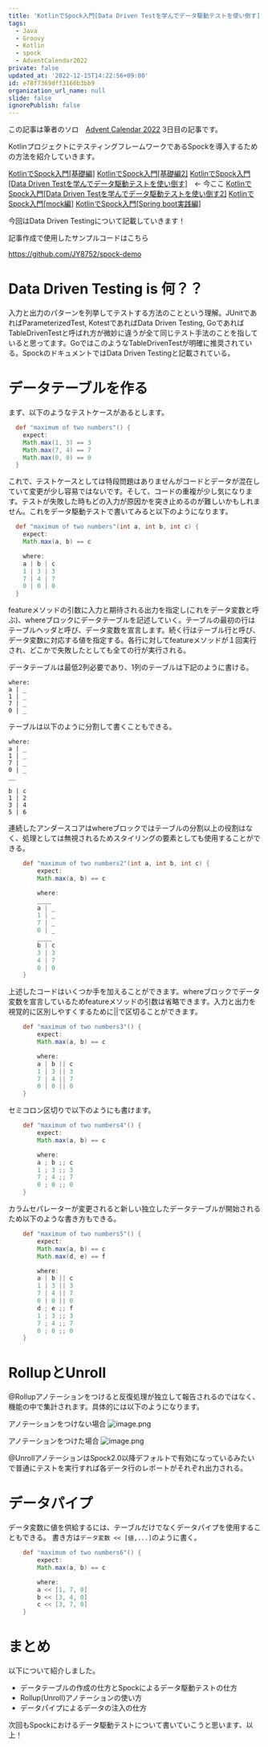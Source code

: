 ```yaml
---
title: 'KotlinでSpock入門[Data Driven Testを学んでデータ駆動テストを使い倒す]'
tags:
  - Java
  - Groovy
  - Kotlin
  - spock
  - AdventCalendar2022
private: false
updated_at: '2022-12-15T14:22:56+09:00'
id: e78f7369dff3166b3bb9
organization_url_name: null
slide: false
ignorePublish: false
---
```

この記事は筆者のソロ　[Advent Calendar 2022](https://qiita.com/advent-calendar/2022/panda) 3日目の記事です。

KotlinプロジェクトにテスティングフレームワークであるSpockを導入するための方法を紹介していきます。

[KotlinでSpock入門[基礎編]](https://qiita.com/JY8752/items/5106a268de00a0daa4db)
[KotlinでSpock入門[基礎編2]](https://qiita.com/JY8752/items/c4f7cb585bb91236b975)
[KotlinでSpock入門[Data Driven Testを学んでデータ駆動テストを使い倒す]](https://qiita.com/JY8752/items/e78f7369dff3166b3bb9)　<- 今ここ
[KotlinでSpock入門[Data Driven Testを学んでデータ駆動テストを使い倒す2]](https://qiita.com/JY8752/items/bc2b1b14fdab36be2570)
[KotlinでSpock入門[mock編]](https://qiita.com/JY8752/items/0bb87522f36a371421c1)
[KotlinでSpock入門[Spring boot実践編]](https://qiita.com/JY8752/items/99ef0c0376b7a2d65510)

今回はData Driven Testingについて記載していきます！

記事作成で使用したサンプルコードはこちら

https://github.com/JY8752/spock-demo

# Data Driven Testing is 何？？
入力と出力のパターンを列挙してテストする方法のことという理解。JUnitであればParameterizedTest, KotestであればData Driven Testing, GoであればTableDrivenTestと呼ばれ方が微妙に違うが全て同じテスト手法のことを指していると思ってます。GoではこのようなTableDrivenTestが明確に推奨されている。SpockのドキュメントではData Driven Testingと記載されている。

# データテーブルを作る
まず、以下のようなテストケースがあるとします。

```groovy:MathSpec.groovy
  def "maximum of two numbers"() {
    expect:
    Math.max(1, 3) == 3
    Math.max(7, 4) == 7
    Math.max(0, 0) == 0
  }
```

これで、テストケースとしては特段問題はありませんがコードとデータが混在していて変更が少し容易ではないです。そして、コードの重複が少し気になります。テストが失敗した時もどの入力が原因かを突き止めるのが難しいかもしれません。これをデータ駆動テストで書いてみると以下のようになります。

```groovy:MathSpec.groovy
  def "maximum of two numbers"(int a, int b, int c) {
    expect:
    Math.max(a, b) == c

    where:
    a | b | c
    1 | 3 | 3
    7 | 4 | 7
    0 | 0 | 0
  }
```

featureメソッドの引数に入力と期待される出力を指定し(これをデータ変数と呼ぶ)、whereブロックにデータテーブルを記述していく。テーブルの最初の行はテーブルヘッダと呼び、データ変数を宣言します。続く行はテーブル行と呼び、データ変数に対応する値を指定する。各行に対してfeatureメソッドが１回実行され、どこかで失敗したとしても全ての行が実行される。

データテーブルは最低2列必要であり、1列のテーブルは下記のように書ける。

```
where:
a | _
1 | _
7 | _
0 | _
```

テーブルは以下のように分割して書くこともできる。
```
where:
a | _
1 | _
7 | _
0 | _
__

b | c
1 | 2
3 | 4
5 | 6
```

連続したアンダースコアはwhereブロックではテーブルの分割以上の役割はなく、処理としては無視されるためスタイリングの要素としても使用することができる。

```groovy:MathSpec.groovy
    def "maximum of two numbers2"(int a, int b, int c) {
        expect:
        Math.max(a, b) == c

        where:
        ____
        a | _
        1 | _
        7 | _
        0 | _
        ____
        b | c
        3 | 3
        4 | 7
        0 | 0
    }
```

上述したコードはいくつか手を加えることができます。whereブロックでデータ変数を宣言しているためfeatureメソッドの引数は省略できます。入力と出力を視覚的に区別しやすくするために||で区切ることができます。

```groovy:MathSpec.groovy
    def "maximum of two numbers3"() {
        expect:
        Math.max(a, b) == c

        where:
        a | b || c
        1 | 3 || 3
        7 | 4 || 7
        0 | 0 || 0
    }
```

セミコロン区切りで以下のようにも書けます。

```groovy:MathSpec.groovy
    def "maximum of two numbers4"() {
        expect:
        Math.max(a, b) == c

        where:
        a ; b ;; c
        1 ; 3 ;; 3
        7 ; 4 ;; 7
        0 ; 0 ;; 0
    }
```

カラムセパレーターが変更されると新しい独立したデータテーブルが開始されるため以下のような書き方もできる。

```groovy:MathSpec.groovy
    def "maximum of two numbers5"() {
        expect:
        Math.max(a, b) == c
        Math.max(d, e) == f

        where:
        a | b || c
        1 | 3 || 3
        7 | 4 || 7
        0 | 0 || 0
        d ; e ;; f
        1 ; 3 ;; 3
        7 ; 4 ;; 7
        0 ; 0 ;; 0
    }
```

# RollupとUnroll
@Rollupアノテーションをつけると反復処理が独立して報告されるのではなく、機能の中で集計されます。具体的には以下のようになります。

アノテーションをつけない場合
![image.png](https://qiita-image-store.s3.ap-northeast-1.amazonaws.com/0/551753/397fb113-bc11-993f-9a43-0a88b9125edc.png)

アノテーションをつけた場合
![image.png](https://qiita-image-store.s3.ap-northeast-1.amazonaws.com/0/551753/550d1571-4d85-8d79-d840-f9e13759623b.png)

@UnrollアノテーションはSpock2.0以降デフォルトで有効になっているみたいで普通にテストを実行すれば各データ行のレポートがそれぞれ出力される。

# データパイプ
データ変数に値を供給するには、テーブルだけでなくデータパイプを使用することもできる。
書き方は```データ変数 << [値,...]```のように書く。

```groovy:MathSpec.groovy
    def "maximum of two numbers6"() {
        expect:
        Math.max(a, b) == c

        where:
        a << [1, 7, 0]
        b << [3, 4, 0]
        c << [3, 7, 0]
    }
```

# まとめ
以下について紹介しました。
- データテーブルの作成の仕方とSpockによるデータ駆動テストの仕方
- Rollup(Unroll)アノテーションの使い方
- データパイプによるデータの注入の仕方

次回もSpockにおけるデータ駆動テストについて書いていこうと思います、以上！
